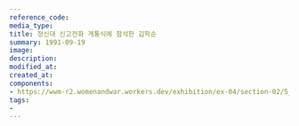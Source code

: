 ```yaml
---
reference_code:
media_type:
title: 정신대 신고전화 개통식에 참석한 김학순
summary: 1991-09-19
image:
description:
modified_at:
created_at:
components:
- https://wwm-r2.womenandwar.workers.dev/exhibition/ex-04/section-02/5_신고전화%20개통식에서%20김학순.jpg
tags:
-
---
```

